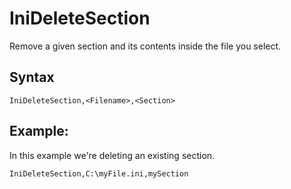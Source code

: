 # IniDeleteSection #

Remove a given section and its contents inside the file you select.

## Syntax ##
```
IniDeleteSection,<Filename>,<Section> 
```

## Example: ##
In this example we're deleting an existing section.
```
IniDeleteSection,C:\myFile.ini,mySection 
```